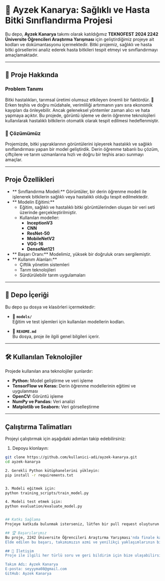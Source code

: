 # 🌱 Ayzek Kanarya: Sağlıklı ve Hasta Bitki Sınıflandırma Projesi

Bu depo, **Ayzek Kanarya** takımı olarak katıldığımız **TEKNOFEST 2024 2242 Üniversite Öğrencileri Araştırma Yarışması** için geliştirdiğimiz projeye ait kodları ve dokümantasyonu içermektedir. Bitki projemiz, sağlıklı ve hasta bitki görsellerini analiz ederek hasta bitkileri tespit etmeyi ve sınıflandırmayı amaçlamaktadır.

---

## 📖 Proje Hakkında

###  Problem Tanımı
Bitki hastalıkları, tarımsal üretimi olumsuz etkileyen önemli bir faktördür. 🌿 Erken teşhis ve doğru müdahale, verimliliği artırmanın yanı sıra ekonomik kayıpları da önleyebilir. Ancak geleneksel yöntemler zaman alıcı ve hata yapmaya açıktır. Bu projede, görüntü işleme ve derin öğrenme teknolojileri kullanılarak hastalıklı bitkilerin otomatik olarak tespit edilmesi hedeflenmiştir.

### 🎯 Çözümümüz
Projemizde, bitki yapraklarının görüntülerini işleyerek hastalıklı ve sağlıklı sınıflandırması yapan bir model geliştirdik. Derin öğrenme tabanlı bu çözüm, çiftçilere ve tarım uzmanlarına hızlı ve doğru bir teşhis aracı sunmayı amaçlar.

---

##  Proje Özellikleri
- ** Sınıflandırma Modeli:** Görüntüler, bir derin öğrenme modeli ile işlenerek bitkilerin sağlıklı veya hastalıklı olduğu tespit edilmektedir.
- ** Modelin Eğitimi:** 
  - Eğitim, sağlıklı ve hastalıklı bitki görüntülerinden oluşan bir veri seti üzerinde gerçekleştirilmiştir.
  - Kullanılan modeller:
    - **InceptionV3**
    - **CNN**
    - **ResNet-50**
    - **MobileNetV2**
    - **VGG-16**
    - **DenseNet121**
- ** Başarı Oranı:** Modelimiz, yüksek bir doğruluk oranı sergilemiştir.
- ** Kullanım Alanları:** 
  - Çiftlik yönetim sistemleri
  - Tarım teknolojileri
  - Sürdürülebilir tarım uygulamaları

---

## 📂 Depo İçeriği
Bu depo şu dosya ve klasörleri içermektedir:

- 📂 **`models/`**  
  Eğitim ve test işlemleri için kullanılan modellerin kodları.
  
- 📄 **`README.md`**  
  Bu dosya, proje ile ilgili genel bilgileri içerir.

---

## 🛠️ Kullanılan Teknolojiler
Projede kullanılan ana teknolojiler şunlardır:
-  **Python:** Model geliştirme ve veri işleme
-  **TensorFlow ve Keras:** Derin öğrenme modellerinin eğitimi ve uygulanması
-  **OpenCV:** Görüntü işleme
-  **NumPy ve Pandas:** Veri analizi
-  **Matplotlib ve Seaborn:** Veri görselleştirme

---

##  Çalıştırma Talimatları
Projeyi çalıştırmak için aşağıdaki adımları takip edebilirsiniz:

1.  Depoyu klonlayın:  
   ```bash
   git clone https://github.com/kullanici-adi/ayzek-kanarya.git
   cd ayzek-kanarya

2. Gerekli Python kütüphanelerini yükleyin:
   pip install -r requirements.txt


3. Modeli eğitmek için:
  python training_scripts/train_model.py

4. Modeli test etmek için:
  python evaluation/evaluate_model.py


## Katkı Sağlama
Projeye katkıda bulunmak isterseniz, lütfen bir pull request oluşturun veya bir issue açın. Tüm katkılar değerlendirilip projeye uygun olanlar entegre edilecektir.

## 🏆 Başarılarımız
Bu proje, 2242 Üniversite Öğrencileri Araştırma Yarışması'nda finale kalma başarısı göstermiştir. 🏅
Elde edilen bu başarı, takımımızın azmi ve yenilikçi yaklaşımlarının bir sonucudur.

## 📧 İletişim
Proje ile ilgili her türlü soru ve geri bildirim için bize ulaşabilirsiniz:

Takım Adı: Ayzek Kanarya
E-posta: seyyyma08@gmail.com
GitHub: Ayzek Kanarya








